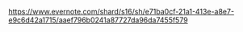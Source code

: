 https://www.evernote.com/shard/s16/sh/e71ba0cf-21a1-413e-a8e7-e9c6d42a1715/aaef796b0241a87727da96da7455f579
